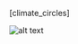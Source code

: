 [climate_circles]

![alt text](https://github.com/[haris021]/[Climate_circles]/blob/Climate_circles.jpg?raw=true)
